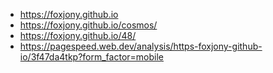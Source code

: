 - https://foxjony.github.io
- https://foxjony.github.io/cosmos/
- https://foxjony.github.io/48/
- https://pagespeed.web.dev/analysis/https-foxjony-github-io/3f47da4tkp?form_factor=mobile
